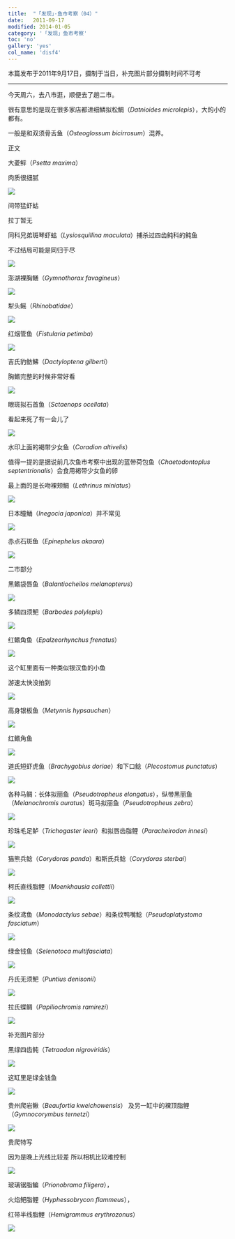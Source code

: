 ```yaml
---
title:  "「发现」·鱼市考察（04）"
date:   2011-09-17
modified: 2014-01-05
category: '「发现」鱼市考察'
toc: 'no'
gallery: 'yes'
col_name: 'disf4'
---
```


本篇发布于2011年9月17日，摄制于当日，补充图片部分摄制时间不可考

---

今天周六，去八市逛，顺便去了趟二市。

很有意思的是现在很多家店都进细鳞拟松鲷（<i>Datnioides microlepis</i>），大的小的都有。

一般是和双须骨舌鱼（<i>Osteoglossum bicirrosum</i>）混养。

正文

大菱鲆（<i>Psetta maxima</i>）

肉质很细腻

<img class='disc' src='https://i.postimg.cc/cJhwQKd9/10.jpg'>

间带猛虾蛄

拉丁暂无

同科兄弟斑琴虾蛄（<i>Lysiosquillina maculata</i>）捕杀过四齿鲀科的鲀鱼

不过结局可能是同归于尽

<img class='disc' src='https://i.postimg.cc/4y7ckBVq/11.jpg'>

澎湖裸胸鳝（<i>Gymnothorax favagineus</i>）

<img class='disc' src='https://i.postimg.cc/MKBB93Wj/12.jpg'>

犁头鳐（<i>Rhinobatidae</i>）

<img class='disc' src='https://i.postimg.cc/PJgwtYMx/13.jpg'>

红烟管鱼（<i>Fistularia petimba</i>）

<img class='disc' src='https://i.postimg.cc/2jMvFNfD/14.jpg'>

吉氏豹鲂鮄（<i>Dactyloptena gilberti</i>）

胸鳍完整的时候非常好看

<img class='disc' src='https://i.postimg.cc/nzL7THzH/15.jpg'>

眼斑拟石首鱼（<i>Sctaenops ocellata</i>）

看起来死了有一会儿了

<img class='disc' src='https://i.postimg.cc/MTrBFhM1/16.jpg'>

水印上面的褐带少女鱼（<i>Coradion altivelis</i>）

值得一提的是据说前几次鱼市考察中出现的蓝带荷包鱼（<i>Chaetodontoplus septentrionalis</i>）会食用褐带少女鱼的卵

最上面的是长吻裸颊鲷（<i>Lethrinus miniatus</i>）

<img class='disc' src='https://i.postimg.cc/y8zZthdp/17.jpg'>

日本瞳鯒（<i>Inegocia japonica</i>）并不常见

<img class='disc' src='https://i.postimg.cc/0ydws6Kk/18.jpg'>

赤点石斑鱼（<i>Epinephelus akaara</i>）

<img class='disc' src='https://i.postimg.cc/vmY6HQ5W/19.jpg'>

二市部分

黑鳍袋唇鱼（<i>Balantiocheilos melanopterus</i>）

<img class='disc' src='https://i.postimg.cc/k5TR2kyL/20.jpg'>

多鳞四须鲃（<i>Barbodes polylepis</i>）

<img class='disc' src='https://i.postimg.cc/ydWgcvQx/21.jpg'>

红鳍角鱼（<i>Epalzeorhynchus frenatus</i>）

<img class='disc' src='https://i.postimg.cc/7br5vDxJ/22.jpg'>

这个缸里面有一种类似银汉鱼的小鱼

游速太快没拍到

<img class='disc' src='https://i.postimg.cc/C5qR6dVV/23.jpg'>

高身银板鱼（<i>Metynnis hypsauchen</i>）

<img class='disc' src='https://i.postimg.cc/sX8Bc7qc/24.jpg'>

红鳍角鱼

<img class='disc' src='https://i.postimg.cc/kMBhwSBt/25.jpg'>

道氏短虾虎鱼（<i>Brachygobius doriae</i>）和下口鲶（<i>Plecostomus punctatus</i>）

<img class='disc' src='https://i.postimg.cc/NGSCn0HC/26.jpg'>

各种马鲷：长体拟丽鱼（<i>Pseudotropheus elongatus</i>），纵带黑丽鱼（<i>Melanochromis auratus</i>）斑马拟丽鱼（<i>Pseudotropheus zebra</i>）

<img class='disc' src='https://i.postimg.cc/m29pWG3L/27.jpg'>

珍珠毛足鲈（<i>Trichogaster leeri</i>）和拟唇齿脂鲤（<i>Paracheirodon innesi</i>）

<img class='disc' src='https://i.postimg.cc/4xTLJFwz/28.jpg'>

猫熊兵鲶（<i>Corydoras panda</i>）和斯氏兵鲶（<i>Corydoras sterbai</i>）

<img class='disc' src='https://i.postimg.cc/N0sdX93F/29.jpg'>

柯氏直线脂鲤（<i>Moenkhausia collettii</i>）

<img class='disc' src='https://i.postimg.cc/0NVc05vf/30.jpg'>

条纹鸢鱼（<i>Monodactylus sebae</i>）和条纹鸭嘴鲶（<i>Pseudoplatystoma fasciatum</i>）

<img class='disc' src='https://i.postimg.cc/NMLbJhfw/31.jpg'>

绿金钱鱼（<i>Selenotoca multifasciata</i>）

<img class='disc' src='https://i.postimg.cc/V6Tg27d0/32.jpg'>

丹氏无须鲃（<i>Puntius denisonii</i>）

<img class='disc' src='https://i.postimg.cc/MHQ5wyQP/33.jpg'>

拉氏蝶鲷（<i>Papiliochromis ramirezi</i>）

<img class='disc' src='https://i.postimg.cc/3x71M0J1/34.jpg'>

补充图片部分

黑绿四齿鲀（<i>Tetraodon nigroviridis</i>）

<img class='disc' src='https://i.postimg.cc/wxy0DdGX/35.jpg'>

这缸里是绿金钱鱼

<img class='disc' src='https://i.postimg.cc/ryBgJYBv/36.jpg'>

贵州爬岩鳅（<i>Beaufortia kweichowensis</i>） 及另一缸中的裸顶脂鲤（<i>Gymnocorymbus ternetzi</i>）

<img class='disc' src='https://i.postimg.cc/HsbzP9Hj/37.jpg'>

贵爬特写

因为是晚上光线比较差 所以相机比较难控制

<img class='disc' src='https://i.postimg.cc/BnggJZj0/38.jpg'>

玻璃锯脂鳊（<i>Prionobrama filigera</i>），

火焰鲃脂鲤（<i>Hyphessobrycon flammeus</i>），

红带半线脂鲤（<i>Hemigrammus erythrozonus</i>）

<img class='disc' src='https://i.postimg.cc/TPNJWkjN/39.jpg'>
